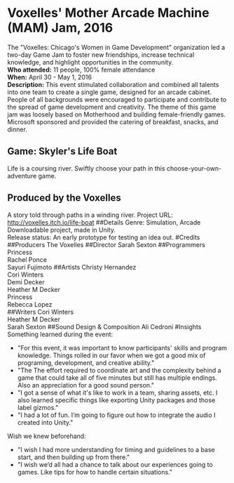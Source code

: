 # Voxelles' Mother Arcade Machine (MAM) Jam, 2016
The "Voxelles: Chicago's Women in Game Development" organization
led a two-day Game Jam to foster new friendships, 
increase technical knowledge, and highlight opportunities in the community. <br>
**Who attended:** 11 people, 100% female attendance <br>
**When:** April 30 - May 1, 2016 <br>
**Description:** This event stimulated collaboration and combined
all talents into one team to create a single game, designed for an 
arcade cabinet. People of all backgrounds were encouraged to participate 
and contribute to the spread of game development and creativity. 
The theme of this game jam was loosely based on Motherhood and building 
female-friendly games. Microsoft sponsored and provided the catering of 
breakfast, snacks, and dinner.
## Game: Skyler's Life Boat
Life is a coursing river. Swiftly choose your path in this choose-your-own-adventure game.
## Produced by the Voxelles 
A story told through paths in a winding river.
Project URL: http://voxelles.itch.io/life-boat
##Details 
Genre: Simulation, Arcade <br>
Downloadable project, made in Unity. <br>
Release status: An early prototype for testing an idea out.
#Credits
##Producers 
The Voxelles
##Director 
Sarah Sexton
##Programmers 
Princess <br>
Rachel Ponce <br>
Sayuri Fujimoto
##Artists
Christy Hernandez <br>
Cori Winters <br>
Demi Decker <br>
Heather M Decker <br> 
Princess <br> 
Rebecca Lopez <br> 
##Writers 
Cori Winters <br> 
Heather M Decker <br> 
Sarah Sexton
##Sound Design & Composition
Ali Cedroni 
#Insights 
Something learned during the event: 
* "For this event, it was important to know participants'
 skills and program knowledge. Things rolled in our favor 
 when we got a good mix of programing, development, and 
 creative ability."
* "The The effort required to coordinate art and the 
complexity behind a game that could take all of five minutes 
but still has multiple endings. Also an appreciation for 
a good sound person."
* "I got a sense of what it's like to work in a team, sharing
 assets, etc. I also learned specific things like exporting
  Unity packages and those label gizmos."
* "I had a lot of fun. I’m going to figure out how to integrate
 the audio I created into Unity."
 
 
 Wish we knew beforehand: 
 * "I wish I had more understanding for timing and guidelines 
 to a base start, and then building up from there."
 * "I wish we’d all had a chance to talk about our 
 experiences going to games. Like tips for how to handle certain situations."
 